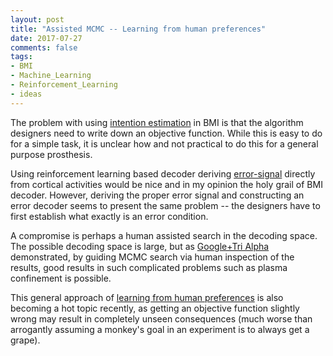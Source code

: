 ```yaml
---
layout: post
title: "Assisted MCMC -- Learning from human preferences"
date: 2017-07-27
comments: false
tags:
- BMI
- Machine_Learning
- Reinforcement_Learning
- ideas
---
```


The problem with using [intention estimation](https://www.ncbi.nlm.nih.gov/pmc/articles/PMC4105020/) in BMI is that the algorithm designers need to write down an objective function. While this is easy to do for a simple task, it is unclear how and not practical to do this for a general purpose prosthesis.

Using reinforcement learning based decoder deriving [error-signal](https://www.ncbi.nlm.nih.gov/pmc/articles/PMC4106211/) directly from cortical activities would be nice and in my opinion the holy grail of BMI decoder. However, deriving the proper error signal and constructing an error decoder seems to present the same problem -- the designers have to first establish what exactly is an error condition.

A compromise is perhaps a human assisted search in the decoding space. The possible decoding space is large, but as [Google+Tri Alpha](https://research.googleblog.com/2017/07/so-there-i-was-firing-megawatt-plasma.html) demonstrated, by guiding MCMC search via human inspection of the results, good results in such complicated problems such as plasma confinement is possible. 

This general approach of [learning from human preferences](https://blog.openai.com/deep-reinforcement-learning-from-human-preferences/) is also becoming a hot topic recently, as getting an objective function slightly wrong may result in completely unseen consequences (much worse than arrogantly assuming a monkey's goal in an experiment is to always get a grape).
